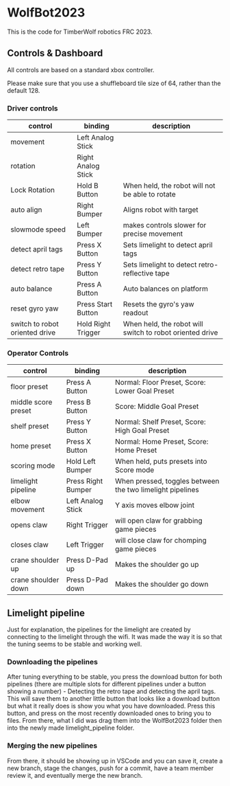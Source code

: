 # WolfBot2023

This is the code for TimberWolf robotics FRC 2023.

## Controls & Dashboard

All controls are based on a standard xbox controller.

Please make sure that you use a shuffleboard tile size of 64, rather than the default 128.

### Driver controls

| control                        | binding            | description                                              |
| ------------------------------ | ------------------ | -------------------------------------------------------- |
| movement                       | Left Analog Stick  |                                                          |
| rotation                       | Right Analog Stick |                                                          |
| Lock Rotation                  | Hold B Button      | When held, the robot will not be able to rotate          |
| auto align                     | Right Bumper       | Aligns robot with target                                 |
| slowmode speed                 | Left Bumper        | makes controls slower for precise movement               |
| detect april tags              | Press X Button     | Sets limelight to detect april tags                      |
| detect retro tape              | Press Y Button     | Sets limelight to detect retro-reflective tape           |
| auto balance                   | Press A Button     | Auto balances on platform                                |
| reset gyro yaw                 | Press Start Button | Resets the gyro's yaw readout                            |
| switch to robot oriented drive | Hold Right Trigger | When held, the robot will switch to robot oriented drive |

### Operator Controls

| control             | binding            | description                                               |
| ------------------- | ------------------ | --------------------------------------------------------- |
| floor preset        | Press A Button     | Normal: Floor Preset, Score: Lower Goal Preset            |
| middle score preset | Press B Button     | Score: Middle Goal Preset                                 |
| shelf preset        | Press Y Button     | Normal: Shelf Preset, Score: High Goal Preset             |
| home preset         | Press X Button     | Normal: Home Preset, Score: Home Preset                   |
| scoring mode        | Hold Left Bumper   | When held, puts presets into Score mode                   |
| limelight pipeline  | Press Right Bumper | When pressed, toggles between the two limelight pipelines |
| elbow movement      | Left Analog Stick  | Y axis moves elbow joint                                  |
| opens claw          | Right Trigger      | will open claw for grabbing game pieces                   |
| closes claw         | Left Trigger       | will close claw for chomping game pieces                  |
| crane shoulder up   | Press D-Pad up     | Makes the shoulder go up                                  |
| crane shoulder down | Press D-Pad down   | Makes the shoulder go down                                |

## Limelight pipeline

Just for explanation, the pipelines for the limelight are created by connecting
to the limelight through the wifi. It was made the way it is so that the tuning
seems to be stable and working well.

### Downloading the pipelines

After tuning everything to be stable, you press the download button for both
pipelines (there are multiple slots for different pipelines under a button
showing a number) - Detecting the retro tape and detecting the april tags. This
will save them to another little button that looks like a download button but
what it really does is show you what you have downloaded. Press this button, and
press on the most recently downloaded ones to bring you to files. From there,
what I did was drag them into the WolfBot2023 folder then into the newly made
limelight_pipeline folder.

### Merging the new pipelines

From there, it should be showing up in VSCode and you can save it, create a new
branch, stage the changes, push for a commit, have a team member review it, and
eventually merge the new branch.
